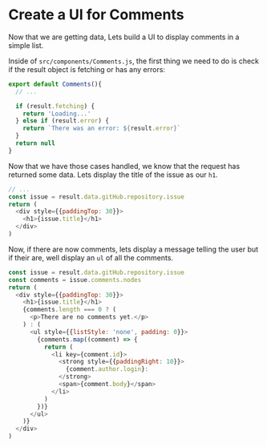 # Create a UI for Comments

Now that we are getting data, Lets build a UI to display comments in a simple list.

Inside of `src/components/Comments.js`, the first thing we need to do is check if the result object is fetching or has any errors:

```js
export default Comments(){
  // ...

  if (result.fetching) {
    return 'Loading...'
  } else if (result.error) {
    return `There was an error: ${result.error}`
  }
  return null
}
```

Now that we have those cases handled, we know that the request has returned some data. Lets display the title of the issue as our `h1`.

```js
// ...
const issue = result.data.gitHub.repository.issue
return (
  <div style={{paddingTop: 30}}>
    <h1>{issue.title}</h1>
  </div>
)
```

Now, if there are now comments, lets display a message telling the user but if their are, well display an `ul` of all the comments.

```js
const issue = result.data.gitHub.repository.issue
const comments = issue.comments.nodes
return (
  <div style={{paddingTop: 30}}>
    <h1>{issue.title}</h1>
    {comments.length === 0 ? (
      <p>There are no comments yet.</p>
    ) : (
      <ul style={{listStyle: 'none', padding: 0}}>
        {comments.map((comment) => {
          return (
            <li key={comment.id}>
              <strong style={{paddingRight: 10}}>
                {comment.author.login}:
              </strong>
              <span>{comment.body}</span>
            </li>
          )
        })}
      </ul>
    )}
  </div>
)
```
